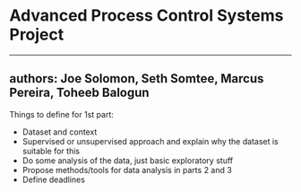 # Advanced Process Control Systems Project

---
authors: Joe Solomon, Seth Somtee, Marcus Pereira, Toheeb Balogun
---

Things to define for 1st part:
- Dataset and context
- Supervised or unsupervised approach and explain why the dataset is suitable for this
- Do some analysis of the data, just basic exploratory stuff
- Propose methods/tools for data analysis in parts 2 and 3
- Define deadlines
